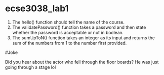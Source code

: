 # ecse3038_lab1

1. The hello() function should tell the name of the course.
2. The validatePassword() function takes a password and then state whether the password is    acceptable or not in boolean.
3. The sumUpToN() function takes an integer as its input and returns the sum of the numbers    from 1 to the number first provided.

#Joke

Did you hear about the actor who fell through the floor boards? 
He was just going through a stage 
lol
